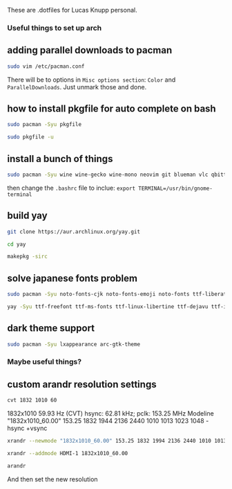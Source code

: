 These are .dotfiles for Lucas Knupp personal.

### Useful things to set up arch
## adding parallel downloads to pacman
```bash
sudo vim /etc/pacman.conf
```
There will be to options in `Misc options section`: `Color` and `ParallelDownloads`. Just unmark those and done.

## how to install pkgfile for auto complete on bash
```bash
sudo pacman -Syu pkgfile
```
```bash
sudo pkgfile -u
```
## install a bunch of things
```bash
sudo pacman -Syu wine wine-gecko wine-mono neovim git blueman vlc qbittorrent neofetch sl neovim volumeicon j4-dmenu-desktop picom gnome-screenshot gnome-terminal man ranger pavucontrol arandr autorandr nitrogen steam
```
then change the `.bashrc` file to inclue: `export TERMINAL=/usr/bin/gnome-terminal`
## build yay
```bash
git clone https://aur.archlinux.org/yay.git
```
```bash
cd yay
```
```bash
makepkg -sirc
```
## solve japanese fonts problem
```bash
sudo pacman -Syu noto-fonts-cjk noto-fonts-emoji noto-fonts ttf-liberation
```
```bash
yay -Syu ttf-freefont ttf-ms-fonts ttf-linux-libertine ttf-dejavu ttf-inconsolata ttf-ubuntu-font-family
```
## dark theme support
```bash
sudo pacman -Syu lxappearance arc-gtk-theme
```
### Maybe useful things?
## custom arandr resolution settings

```bash
cvt 1832 1010 60
```
1832x1010 59.93 Hz (CVT) hsync: 62.81 kHz; pclk: 153.25 MHz
Modeline "1832x1010_60.00"  153.25  1832 1944 2136 2440  1010 1013 1023 1048 -hsync +vsync
```bash
xrandr --newmode "1832x1010_60.00" 153.25 1832 1994 2136 2440 1010 1013 1023 1048 -hsync +vsync
```
```bash
xrandr --addmode HDMI-1 1832x1010_60.00
```
```bash
arandr
```
And then set the new resolution
